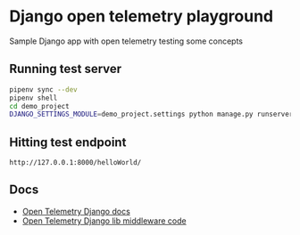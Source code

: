 # Django open telemetry playground

Sample Django app with open telemetry testing some concepts

## Running test server

```zsh
pipenv sync --dev
pipenv shell
cd demo_project
DJANGO_SETTINGS_MODULE=demo_project.settings python manage.py runserver --noreload
```

## Hitting test endpoint

`http://127.0.0.1:8000/helloWorld/`

## Docs
- [Open Telemetry Django docs](https://opentelemetry-python.readthedocs.io/en/stable/examples/django/README.html)
- [Open Telemetry Django lib middleware code](https://github.com/open-telemetry/opentelemetry-python-contrib/blob/ee4083982f5919e1366de62b9cf4dac28cc8a314/instrumentation/opentelemetry-instrumentation-django/src/opentelemetry/instrumentation/django/middleware/otel_middleware.py)
